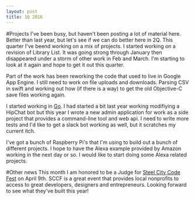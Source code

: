 ```yaml
---
layout: post
title: 1Q 2016
---
```

#Projects
I've been busy, but haven't been posting a lot of material here.  Better than last year, but let's see if we can do better here in 2Q.  This quarter I've beend working on a mix of projects.  I started working on a revision of Library List.  It was going strong through January then disappeared under a storm of other work in Feb and March.  I'm starting to look at it again and hope to get it out this quarter.

Part of the work has been reworking the code that used to live in Google App Engine. I still need to work on file uploads and downloads.  Parsing CSV in swift and working out how (if there is a way) to get the old Objective-C save files working again.

I started working in [Go](https://golang.org). I had started a bit last year working modifiying a HipChat bot but this year I wrote a new admin application for work as a side project that provides a command-line tool and web api. I need to write more tests and I'd like to get a slack bot working as well, but it scratches my current itch.

I've got a bunch of Raspberry Pi's that I'm using to build out a bunch of different projects.  I hope to have the Alexa example provided by Amazon working in the next day or so.  I would like to start doing some Alexa related projects.


#Other news
This month I am honored to be a Judge for [Steel City Code Fest](http://www.steelcitycodefest.com) on April 9th.  SCCF is a great event that provides local nonprofits to access to great developers, designers and entrepreneurs.  Looking forward to see what they've built this year!